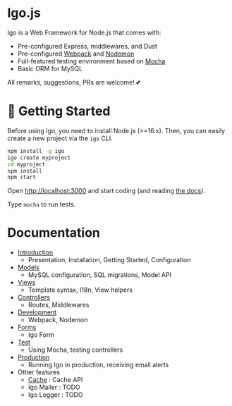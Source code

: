 # Igo.js

Igo is a Web Framework for Node.js that comes with:
- Pre-configured Express, middlewares, and Dust
- Pre-configured [Webpack](https://webpack.js.org) and [Nodemon](https://nodemon.io/)
- Full-featured testing environment based on [Mocha](https://mochajs.org/)
- Basic ORM for MySQL

All remarks, suggestions, PRs are welcome! 💕

# 🚀 Getting Started

Before using Igo, you need to install Node.js (>=16.x).
Then, you can easily create a new project via the `igo` CLI.

```sh
npm install -g igo
igo create myproject
cd myproject
npm install
npm start
```

Open [http://localhost:3000](http://localhost:3000) and start coding (and reading [the docs](/docs/README.md)).

Type ```mocha``` to run tests.

# Documentation

- [Introduction](/docs/introduction.md)
  - Presentation, Installation, Getting Started, Configuration
- [Models](/docs/models.md)
  - MySQL configuration, SQL migrations, Model API
- [Views](/docs/views.md)
  - Template syntax, I18n, View helpers
- [Controllers](/docs/controllers.md)
  - Routes, Middlewares
- [Development](/docs/development.md)
  - Webpack, Nodemon
- [Forms](/docs/forms.md)
  - Igo Form
- [Test](/docs/test.md)
  - Using Mocha, testing controllers
- [Production](/docs/production.md)
  - Running Igo in production, receiving email alerts
- Other features
  - [Cache](/docs/cache.md) : Cache API
  - Igo Mailer : TODO
  - Igo Logger : TODO

